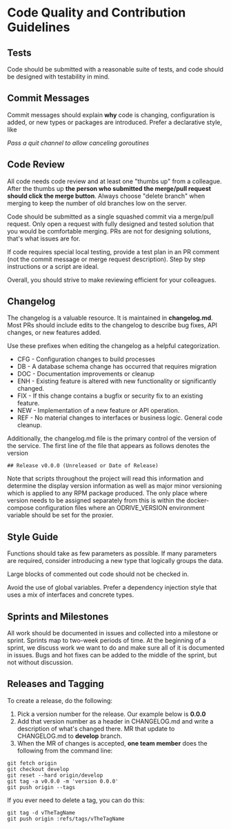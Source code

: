 # Code Quality and Contribution Guidelines

## Tests

Code should be submitted with a reasonable suite of tests, and code should be 
designed with testability in mind.

## Commit Messages

Commit messages should explain **why** code is changing, configuration is added,
or new types or packages are introduced. Prefer a declarative style, like 

_Pass a quit channel to allow canceling goroutines_

## Code Review

All code needs code review and at least one "thumbs up" from a colleague. After
the thumbs up **the person who submitted the merge/pull request should click
the merge button**. Always choose "delete branch" when merging to keep the 
number of old branches low on the server.

Code should be submitted as a single squashed commit via a merge/pull request.
Only open a request with fully designed and tested solution that you would be
comfortable merging. PRs are not for designing solutions, that's what issues
are for.  

If code requires special local testing, provide a test plan in an PR comment (not 
the commit message or merge request description). Step by step instructions or
a script are ideal.

Overall, you should strive to make reviewing efficient for your colleagues.

## Changelog

The changelog is a valuable resource. It is maintained in **changelog.md**. Most
PRs should include edits to the changelog to describe bug fixes, API changes,
or new features added.

Use these prefixes when editing the changelog as a helpful categorization.

* CFG - Configuration changes to build processes
* DB  - A database schema change has occurred that requires migration
* DOC - Documentation improvements or cleanup
* ENH - Existing feature is altered with new functionality or significantly changed.
* FIX - If this change contains a bugfix or security fix to an existing feature.
* NEW - Implementation of a new feature or API operation.
* REF - No material changes to interfaces or business logic. General code cleanup. 

Additionally, the changelog.md file is the primary control of the version of the 
service. The first line of the file that appears as follows denotes the version

    
    ## Release v0.0.0 (Unreleased or Date of Release)
    
Note that scripts throughout the project will read this information and determine
the display version information as well as major minor versioning which is applied
to any RPM package produced.  The only place where version needs to be assigned
separately from this is within the docker-compose configuration files where an
ODRIVE_VERSION environment variable should be set for the proxier.

## Style Guide

Functions should take as few parameters as possible. If many parameters are 
required, consider introducing a new type that logically groups the data.

Large blocks of commented out code should not be checked in.

Avoid the use of global variables. Prefer a dependency injection style that
uses a mix of interfaces and concrete types.

## Sprints and Milestones

All work should be documented in issues and collected into a milestone or sprint.
Sprints map to two-week periods of time. At the beginning of a sprint, we discuss
work we want to do and make sure all of it is documented in issues. Bugs and hot
fixes can be added to the middle of the sprint, but not without discussion.

## Releases and Tagging

To create a release, do the following:

1. Pick a version number for the release. Our example below is **0.0.0**
2. Add that version number as a header in CHANGELOG.md and write a description
   of what's changed there. MR that update to CHANGELOG.md to **develop** branch. 
3. When the MR of changes is accepted, **one team member** does the following
   from the command line:

```
git fetch origin
git checkout develop
git reset --hard origin/develop
git tag -a v0.0.0 -m 'version 0.0.0'
git push origin --tags
```

If you ever need to delete a tag, you can do this:

```
git tag -d vTheTagName
git push origin :refs/tags/vTheTagName
```


